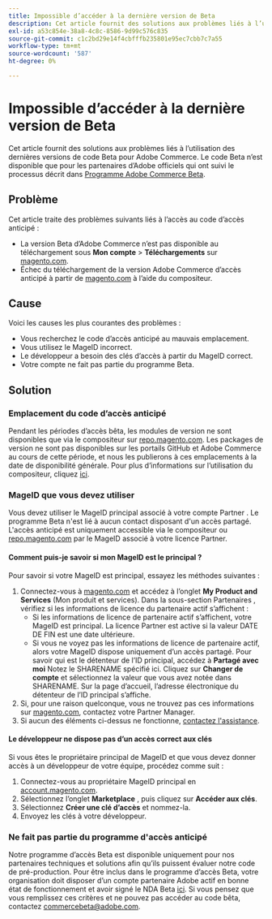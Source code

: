 ```yaml
---
title: Impossible d’accéder à la dernière version de Beta
description: Cet article fournit des solutions aux problèmes liés à l’utilisation des dernières versions de code Beta pour Adobe Commerce. Le code Beta n’est disponible que pour les partenaires d’Adobe officiels qui ont suivi le processus décrit dans [Programme Adobe Commerce Beta](https://github.com/magento/magento2/wiki/Magento-Beta-Program).
exl-id: a53c854e-38a8-4c8c-8586-9d99c576c835
source-git-commit: c1c2bd29e14f4cbfffb235801e95ec7cbb7c7a55
workflow-type: tm+mt
source-wordcount: '587'
ht-degree: 0%

---
```


# Impossible d’accéder à la dernière version de Beta

Cet article fournit des solutions aux problèmes liés à l’utilisation des dernières versions de code Beta pour Adobe Commerce. Le code Beta n’est disponible que pour les partenaires d’Adobe officiels qui ont suivi le processus décrit dans [Programme Adobe Commerce Beta](https://github.com/magento/magento2/wiki/Magento-Beta-Program).

## Problème

Cet article traite des problèmes suivants liés à l’accès au code d’accès anticipé :

* La version Beta d’Adobe Commerce n’est pas disponible au téléchargement sous **Mon compte** > **Téléchargements** sur [magento.com](https://account.magento.com/customer/account/login).
* Échec du téléchargement de la version Adobe Commerce d’accès anticipé à partir de [magento.com](https://account.magento.com/customer/account/login) à l’aide du compositeur.

## Cause

Voici les causes les plus courantes des problèmes :

* Vous recherchez le code d’accès anticipé au mauvais emplacement.
* Vous utilisez le MageID incorrect.
* Le développeur a besoin des clés d’accès à partir du MageID correct.
* Votre compte ne fait pas partie du programme Beta.

## Solution

### Emplacement du code d’accès anticipé

Pendant les périodes d’accès bêta, les modules de version ne sont disponibles que via le compositeur sur [repo.magento.com](https://repo.magento.com/). Les packages de version ne sont pas disponibles sur les portails GitHub et Adobe Commerce au cours de cette période, et nous les publierons à ces emplacements à la date de disponibilité générale. Pour plus d’informations sur l’utilisation du compositeur, cliquez [ici](https://devdocs.magento.com/guides/v2.3/install-gde/composer.html).

### MageID que vous devez utiliser

Vous devez utiliser le MageID principal associé à votre compte Partner . Le programme Beta n&#39;est lié à aucun contact disposant d&#39;un accès partagé. L&#39;accès anticipé est uniquement accessible via le compositeur ou [repo.magento.com](https://repo.magento.com/) par le MageID associé à votre licence Partner.

#### Comment puis-je savoir si mon MageID est le principal ?

Pour savoir si votre MageID est principal, essayez les méthodes suivantes :

1. Connectez-vous à [magento.com](https://account.magento.com/customer/account/login) et accédez à l’onglet **My Product and Services** (Mon produit et services). Dans la sous-section Partenaires , vérifiez si les informations de licence du partenaire actif s’affichent :
   * Si les informations de licence de partenaire actif s’affichent, votre MageID est principal. La licence Partner est active si la valeur DATE DE FIN est une date ultérieure.
   * Si vous ne voyez pas les informations de licence de partenaire actif, alors votre MageID dispose uniquement d’un accès partagé. Pour savoir qui est le détenteur de l’ID principal, accédez à **Partagé avec moi** Notez le SHARENAME spécifié ici. Cliquez sur **Changer de compte** et sélectionnez la valeur que vous avez notée dans SHARENAME. Sur la page d’accueil, l’adresse électronique du détenteur de l’ID principal s’affiche.
1. Si, pour une raison quelconque, vous ne trouvez pas ces informations sur [magento.com](https://account.magento.com/customer/account/login), contactez votre Partner Manager.
1. Si aucun des éléments ci-dessus ne fonctionne, [contactez l&#39;assistance](/help/help-center-guide/help-center/magento-help-center-user-guide.md#merchant-not-displayed).

#### Le développeur ne dispose pas d’un accès correct aux clés

Si vous êtes le propriétaire principal de MageID et que vous devez donner accès à un développeur de votre équipe, procédez comme suit :

1. Connectez-vous au propriétaire MageID principal en [account.magento.com](https://account.magento.com/customer/account/login).
1. Sélectionnez l’onglet **Marketplace** , puis cliquez sur **Accéder aux clés**.
1. Sélectionnez **Créer une clé d’accès** et nommez-la.
1. Envoyez les clés à votre développeur.

### Ne fait pas partie du programme d&#39;accès anticipé

Notre programme d’accès Beta est disponible uniquement pour nos partenaires techniques et solutions afin qu’ils puissent évaluer notre code de pré-production. Pour être inclus dans le programme d’accès Beta, votre organisation doit disposer d’un compte partenaire Adobe actif en bonne état de fonctionnement et avoir signé le NDA Beta [ici](https://github.com/magento/magento2/wiki/Magento-Beta-Program). Si vous pensez que vous remplissez ces critères et ne pouvez pas accéder au code bêta, contactez [commercebeta@adobe.com](mailto:commercebeta@adobe.com).
